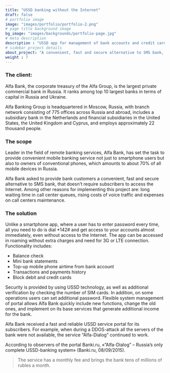 ```yaml
---
title: "USSD banking without the Internet"
draft: false
# portfolio image
image: "images/portfolio/portfolio-2.png"
# page title background image
bg_image: "images/backgrounds/portfolio-page.jpg"
# meta description
description : "USSD app for management of bank accounts and credit cards without the Internet"
# sidebar project details
about_project: "A convenient, fast and secure alternative to SMS bank, that doesn’t require subscribers to access the Internet."
weight : 7
---
```


### The client:

Alfa Bank, the corporate treasury of the Alfa Group, is the largest private commercial bank in Russia. It ranks among top 10 largest banks in terms of capital in Russia and Ukraine.

Alfa Banking Group is headquartered in Moscow, Russia, with branch network consisting of 775 offices across Russia and abroad, includes a subsidiary bank in the Netherlands and financial subsidiaries in the United States, the United Kingdom and Cyprus, and employs approximately 22 thousand people.

### The scope

Leader in the field of remote banking services, Alfa Bank, has set the task to provide convenient mobile banking service not just to smartphone users but also to owners of conventional phones, which amounts to about 70% of all mobile devices in Russia.

Alfa Bank asked to provide bank customers a convenient, fast and secure alternative to SMS bank, that doesn’t require subscribers to access the Internet. Among other reasons for implementing this project are: long waiting time in call center queues, rising costs of voice traffic and expenses on call centers maintenance.

### The solution

Unlike a smartphone app, where a user has to enter password every time, all you need to do is dial *142# and get access to your accounts almost immediately, even without access to the Internet. The app can be accessed in roaming without extra charges and need for 3G or LTE connection. Functionality includes:

* Balance check
* Mini bank statements
* Top-up mobile phone airtime from bank account
* Transactions and payments history
* Block debit and credit cards

Security is provided by using USSD technology, as well as additional verification by checking the number of SIM cards. In addition, on some operations users can set additional password. Flexible system management of portal allows Alfa Bank quickly include new functions, change the old ones, and implement on its base services that generate additional income for the bank.

Alfa Bank received a fast and reliable USSD service portal for its subscribers. For example, when during a DDOS-attack all the servers of the bank were not available, the service “Alfa-Dialog” continued to work.

According to observers of the portal Banki.ru, «”Alfa-Dialog” – Russia’s only complete USSD-banking system» (Banki.ru, 08/09/2015).

> The service has a monthly fee and brings the bank tens of millions of rubles a month.